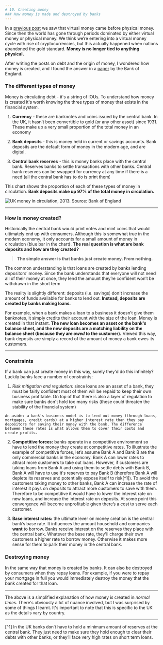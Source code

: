 ```yaml
---
# 10. Creating money
### How money is made and destroyed by banks
---
```


In a [previous post](https://taariq.substack.com/p/7-debt-and-the-story-of-money) we saw that virtual money came before physical money. Since then the world has gone through periods dominated by either virtual money or physical money. We think we’re entering into a virtual money cycle with rise of cryptocurrencies, but this actually happened when nations abandoned the gold standard. __Money is no longer tied to anything physical.__

After writing the posts on debt and the origin of money, I wondered how money is created, and I found the answer in a [paper](https://www.bankofengland.co.uk/-/media/boe/files/quarterly-bulletin/2014/money-creation-in-the-modern-economy.pdf) by the Bank of England.

### The different types of money
Money is circulating debt - it's a string of IOUs. To understand how money is created it's worth knowing the three types of money that exists in the financial system.

1. __Currency__ - these are banknotes and coins issued by the central bank. In the UK, it hasn’t been convertible to gold (or any other asset) since 1931. These make up a very small proportion of the total money in an economy

2. __Bank deposits__ - this is money held in current or savings accounts. Bank deposits are the default form of money in the modern age, and are digital.

3. __Central bank reserves__ - this is money banks place with the central bank. Reserves banks to settle transactions with other banks. Central bank reserves can be swapped for currency at any time if there is a need (all the central bank has to do is print them)

This chart shows the proportion of each of these types of money in circulation. __Bank deposits make up 97% of the total money in circulation.__

![UK money in circulation, 2013. Source: [Bank of England](https://www.bankofengland.co.uk/-/media/boe/files/quarterly-bulletin/2014/money-in-the-modern-economy-an-introduction.pdf?la=en&hash=E43CDFDBB5A23D672F4D09B13DF135E6715EEDAC)]()

-----

### How is money created?
Historically the central bank would print notes and mint coins that would ultimately end up with consumers. Although this is somewhat true in the modern economy, it only accounts for a small amount of money in circulation (blue bar in the chart). __The real question is what are bank deposits and how are they created?__

> __The simple answer is that banks just create money. From nothing.__

The common understanding is that loans are created by banks lending depositors’ money. Since the bank understands that everyone will not need all of their money at once, they lend the amount they’re confident won’t be withdrawn in the short term.

The reality is slightly different: deposits (i.e. savings) don't increase the amount of funds available for banks to lend out. __Instead, deposits are created by banks making loans.__

For example, when a bank makes a loan to a business it doesn't give them banknotes, it simply credits their account with the size of the loan. Money is created in that instant. __The new loan becomes an asset on the bank's balance sheet, and the new deposits are a matching liability on the balance sheet (because they are _owed_ to the customer).__ Viewed this way, bank deposits are simply a record of the amount of money a bank owes its customers.

---

### Constraints
If a bank can just create money in this way, surely they'd do this infinitely? Luckily banks face a number of constraints:

1. _Risk mitigation and regulation:_ since loans are an asset of a bank, they must be fairly confident most of them will be repaid to keep their own business profitable. On top of that there is also a layer of regulation to make sure banks don't hold too many risks (these could threaten the stability of the financial system)

```
An aside: a bank's business model is to lend out money (through loans, mortgages, credit cards) at a higher interest rate than they pay depositors for saving their money with the bank. The difference between these rates is what allows them to cover their costs and create profits.
```

2. __Competitive forces:__ banks operate in a competitive environment so have to lend the money they create at competitive rates.
To illustrate the example of competitive forces, let’s assume Bank A and Bank B are the only commercial banks in the economy. Bank A can lower rates to attract more customers to take out loans. However, if customers are taking loans from Bank A and using them to settle debts with Bank B, Bank A will have to use it's reserves to pay Bank B (therefore Bank A will deplete its reserves and potentially expose itself to risk[^1]).
To avoid the customers taking money to other banks, Bank A can increase the rate of interest it pays on deposits to attract more customers to save with them. Therefore to be competitive it would have to lower the interest rate on new loans, and increase the interest rate on deposits. At some point this convergence will become unprofitable given there’s a cost to serve each customer.

3. __Base interest rates:__ the ultimate lever on money creation is the central bank’s base rate. It influences the amount household and companies __want__ to borrow.
Banks receive interest on the reserves they place with the central bank. Whatever the base rate, they'll charge their own customers a higher rate to borrow money. Otherwise it makes more sense for them to park their money in the central bank.

### Destroying money
In the same way that money is created by banks. It can also be destroyed by consumers when they repay loans. For example, if you were to repay your mortgage in full you would immediately destroy the money that the bank created for that loan.

----

The above is a simplified explanation of how money is created in _normal times_. There's obviously a lot of nuance involved, but I was surprised by some of things I learnt. It's important to note that this is specific to the UK as the details vary by country.

----

[^1] In the UK banks don’t have to hold a minimum amount of reserves at the central bank. They just need to make sure they hold enough to clear their debts with other banks, or they’ll face very high rates on short term loans.

